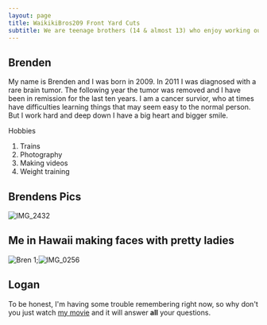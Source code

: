 ```yaml
---
layout: page
title: WaikikiBros209 Front Yard Cuts
subtitle: We are teenage brothers (14 & almost 13) who enjoy working outside and saving money for our future. We make it easy just sign-up and see. Best of all, our mom does all the scheduling!
---
```

## **Brenden**
My name is Brenden and I was born in 2009. In 2011 I was diagnosed with a rare brain tumor. The following year the tumor was removed and I have been in remission for the last ten years. I am a cancer survior, who at times have difficulties learning things that may seem easy to the normal person. But I work hard and deep down I have a big heart and bigger smile.  

Hobbies
1. Trains
2. Photography
3. Making videos
4. Weight training

## **Brendens Pics**
![IMG_2432](https://user-images.githubusercontent.com/129482309/229419156-bc545d9b-0426-4628-9e23-2e3584b1edbb.jpg)

## **Me in Hawaii making faces with pretty ladies**
![Bren 1](https://user-images.githubusercontent.com/129482309/229419330-cbc49726-5f79-422b-ae90-6eb4328182a7.jpg);![IMG_0256](https://user-images.githubusercontent.com/129482309/229419348-87161d3d-e27d-482f-9f65-25af80ecaf62.JPG)

## **Logan**

To be honest, I'm having some trouble remembering right now, so why don't you just watch [my movie](https://www.imdb.com/title/tt0172495/) and it will answer **all** your questions.


